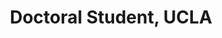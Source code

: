 ---
name: Peter Ferguson
title:  Doctoral Student, UCLA
image: https://via.placeholder.com/400
link: http://website.com
---